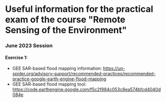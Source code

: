 # Useful information for the practical exam of the course "Remote Sensing of the Environment"
### June 2023 Session

#### Exercise 1:
- GEE SAR-based flood mapping information: https://un-spider.org/advisory-support/recommended-practices/recommended-practice-google-earth-engine-flood-mapping 
- GEE SAR-based flood mapping tool: https://code.earthengine.google.com/f5c2f984c053c8ea574bfcd4040d084e 


